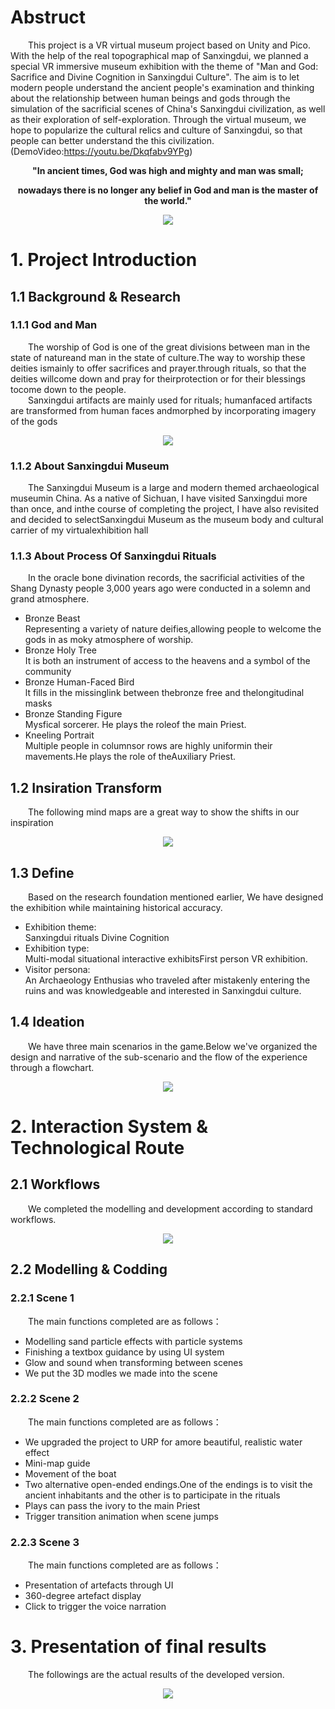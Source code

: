 # Abstruct
&emsp;&emsp;This project is a VR virtual museum project based on Unity and Pico. With the help of the real topographical map of Sanxingdui, we planned a special VR immersive museum exhibition with the theme of "Man and God: Sacrifice and Divine Cognition in Sanxingdui Culture". The aim is to let modern people understand the ancient people's examination and thinking about the relationship between human beings and gods through the simulation of the sacrificial scenes of China's Sanxingdui civilization, as well as their exploration of self-exploration. Through the virtual museum, we hope to popularize the cultural relics and culture of Sanxingdui, so that people can better understand the this civilization.(DemoVideo:https://youtu.be/Dkqfabv9YPg)    
<p align="center"><strong>"In ancient times, God was high and mighty and man was small;</strong></p>
<p align="center"><strong>nowadays there is no longer any belief in God and man is the master of the world."</strong></p>
<div align=center><img src="https://github.com/AlisonMeii/SanXingDui_VrProject/blob/main/image/Abstruct.png?raw=true"/></div>

# 1. Project Introduction
## 1.1 Background & Research
### 1.1.1 God and Man
&emsp;&emsp;The worship of God is one of the great divisions between man in the state of natureand man in the state of culture.The way to worship these deities ismainly to offer sacrifices and prayer.through rituals, so that the deities willcome down and pray for theirprotection or for their blessings tocome down to the people.  
&emsp;&emsp;Sanxingdui artifacts are mainly used for rituals; humanfaced artifacts are transformed from human faces andmorphed by incorporating imagery of the gods
<div align=center><img src="https://github.com/AlisonMeii/SanXingDui_VrProject/blob/main/image/new%20B&R.png?raw=true"/></div>

### 1.1.2 About Sanxingdui Museum
&emsp;&emsp;The Sanxingdui Museum is a large and modern themed archaeological museumin China. As a native of Sichuan, I have visited Sanxingdui more than once, and inthe course of completing the project, I have also revisited and decided to selectSanxingdui Museum as the museum body and cultural carrier of my virtualexhibition hall

### 1.1.3 About Process Of Sanxingdui Rituals
&emsp;&emsp;In the oracle bone divination records, the sacrificial activities of the Shang Dynasty people 3,000 years ago were conducted in a solemn and grand atmosphere.  
- Bronze Beast  
  Representing a variety of nature deifies,allowing people to welcome the gods in as moky atmosphere of worship.
- Bronze Holy Tree  
  It is both an instrument of access to the heavens and a symbol of the community
- Bronze Human-Faced Bird  
  lt fills in the missinglink between thebronze free and thelongitudinal masks
- Bronze Standing Figure  
  Mysfical sorcerer. He plays the roleof the main Priest.
- Kneeling Portrait  
  Multiple people in columnsor rows are highly uniformin their mavements.He plays the role of theAuxiliary Priest.

## 1.2 Insiration Transform
&emsp;&emsp;The following mind maps are a great way to show the shifts in our inspiration
<div align=center><img src="https://github.com/AlisonMeii/SanXingDui_VrProject/blob/main/image/new%20mindmap.png?raw=true"/></div>

## 1.3 Define
&emsp;&emsp;Based on the research foundation mentioned earlier, We have designed the exhibition while maintaining historical accuracy.
- Exhibition theme:  
  Sanxingdui rituals
  Divine Cognition
- Exhibition type:  
  Multi-modal situational interactive exhibitsFirst person VR exhibition.
- Visitor persona:  
  An Archaeology Enthusias who traveled after mistakenly entering the ruins and was knowledgeable and interested in Sanxingdui culture.

## 1.4 Ideation
&emsp;&emsp;We have three main scenarios in the game.Below we've organized the design and narrative of the sub-scenario and the flow of the experience through a flowchart.
<div align=center><img src="https://github.com/AlisonMeii/SanXingDui_VrProject/blob/main/image/scenes.png?raw=true"/></div>

# 2. Interaction System & Technological Route
## 2.1 Workflows
&emsp;&emsp;We completed the modelling and development according to standard workflows.
<div align=center><img src="https://github.com/AlisonMeii/SanXingDui_VrProject/blob/main/image/Workflows.png?raw=true"/></div>

## 2.2 Modelling & Codding
### 2.2.1 Scene 1
&emsp;&emsp;The main functions completed are as follows：
- Modelling sand particle effects with particle systems
- Finishing a textbox guidance by using UI system
- Glow and sound when transforming between scenes
- We put the 3D modles we made into the scene
### 2.2.2 Scene 2
&emsp;&emsp;The main functions completed are as follows：
- We upgraded the project to URP for amore beautiful, realistic water effect
- Mini-map guide
- Movement of the boat
- Two alternative open-ended endings.One of the endings is to visit the ancient inhabitants and the other is to participate in the rituals
- Plays can pass the ivory to the main Priest
- Trigger transition animation when scene jumps
### 2.2.3 Scene 3
&emsp;&emsp;The main functions completed are as follows：
- Presentation of artefacts through UI
- 360-degree artefact display
- Click to trigger the voice narration
# 3. Presentation of final results
&emsp;&emsp;The followings are the actual results of the developed version.
<div align=center><img src="https://github.com/AlisonMeii/SanXingDui_VrProject/blob/main/image/FinalDisplay.png?raw=true"/></div>


 

